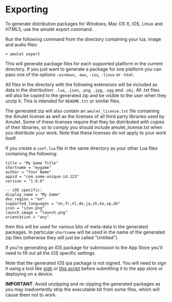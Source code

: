 
# Exporting

To generate distribution packages for Windows, Mac OS X, iOS, Linux
and HTML5, use the amulet export command.

Run the following command from the directory containing your lua, image and
audio files:

~~~ {.console}
> amulet export
~~~

This will generate package files for each supported platform in the
current directory.
If you just want to generate a package for one platform you can
pass one of the options `-windows`, `-mac`, `-ios`, `-linux` or `-html`.

All files in the directory with the following extensions will
be included as data in the distribution: `.lua`, `.json`, `.png`, `.jpg`, `.ogg` and `.obj`.
All .txt files will also be copied to the generated zip and
be visible to the user when they unzip it. This is intended for `README.txt`
or similar files.

The generated zip will also contain an `amulet_license.txt` file
containing the Amulet license as well as the licenses of all third
party libraries used by Amulet. Some of these licenses require that they
be distributed with copies of their libraries, so to comply you should
include amulet_license.txt when you distribute your work. Note that
these licenses do not apply to your work itself.

If you create a `conf.lua` file in the same
directory as your other Lua files containing
the following:

~~~ {.lua}
title = "My Game Title"
shortname = "mygame"
author = "Your Name"
appid = "com.some-unique-id.123"
version = "1.0.0"

-- iOS specific:
display_name = "My Game"
dev_region = "en"
supported_languages = "en,fr,nl,de,ja,zh,ko,sp,de"
icon = "icon.png"
launch_image = "launch.png"
orientation = "any"
~~~

then this will be used for various bits of meta-data in the
generated packages. In particular `shortname` will be used
in the name of the generated zip files (otherwise they will
just be called "Untitled").

If you're generating an iOS package for submission to the App Store
you'll need to fill out all the iOS specific settings.

Note that the generated iOS ipa package is not signed. You will
need to sign it using a tool like [sigh](https://github.com/fastlane/fastlane/tree/master/sigh)
or [this script](https://raw.githubusercontent.com/fastlane/fastlane/master/sigh/lib/assets/resign.sh)
before submitting it to the app store or deploying on a device.

**IMPORTANT**: Avoid unzipping and re-zipping the generated packages
as you may inadvertently strip the executable bit from
some files, which will cause them not to work. 
